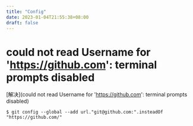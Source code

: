 ```yaml
---
title: "Config"
date: 2023-01-04T21:55:38+08:00
draft: false
---
```


# could not read Username for 'https://github.com': terminal prompts disabled

[解决](could not read Username for 'https://github.com': terminal prompts disabled)

```shell
$ git config --global --add url."git@github.com:".insteadOf "https://github.com/"
```